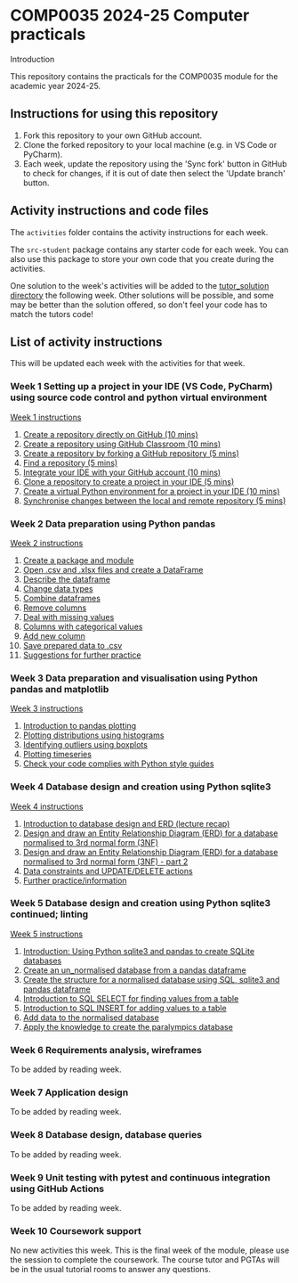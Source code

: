 # COMP0035 2024-25 Computer practicals

Introduction

This repository contains the practicals for the COMP0035 module for the academic year 2024-25.

## Instructions for using this repository

1. Fork this repository to your own GitHub account.
2. Clone the forked repository to your local machine (e.g. in VS Code or PyCharm).
3. Each week, update the repository using the 'Sync fork' button in GitHub to check for changes, if it is out of date
   then select the 'Update branch' button.

## Activity instructions and code files

The `activities` folder contains the activity instructions for each week.

The `src-student` package contains any starter code for each week. You can also use this package to store your own code
that you create during the activities.

One solution to the week's activities will be added to the [tutor_solution directory](src/tutorialpkg/tutor_solution)
the following week. Other solutions will be possible, and some may be better than the solution offered, so don't feel
your code has to match the tutors code!

## List of activity instructions

This will be updated each week with the activities for that week.

### Week 1 Setting up a project in your IDE (VS Code, PyCharm) using source code control and python virtual environment
[Week 1 instructions](activities/week1/1-0-instructions.md)
1. [Create a repository directly on GitHub (10 mins)](activities/week1/1-1-create-repository-github.md)
2. [Create a repository using GitHub Classroom (10 mins)](activities/week1/1-2-create-repository-github-classroom.md)
3. [Create a repository by forking a GitHub repository (5 mins)](activities/week1/1-3-create-repository-fork.md)
4. [Find a repository (5 mins)](activities/week1/1-4-find-repository.md)
5. [Integrate your IDE with your GitHub account (10 mins)](activities/week1/1-5-integrate-IDE-github.md)
6. [Clone a repository to create a project in your IDE (5 mins)](activities/week1/1-6-clone-repository.md)
7. [Create a virtual Python environment for a project in your IDE (10 mins)](activities/week1/1-7-create-virtual-environment.md)
8. [Synchronise changes between the local and remote repository (5 mins)](activities/week1/1-8-synch-changes.md)

### Week 2 Data preparation using Python pandas
[Week 2 instructions](activities/week2/2-0-instructions.md)
1. [Create a package and module](activities/week2/2-01-python-structure)
2. [Open .csv and .xlsx files and create a DataFrame](activities/week2/2-02-pandas-open)
3. [Describe the dataframe](activities/week2/2-03-pandas-describe)
4. [Change data types](activities/week2/2-04-pandas-datatypes)
5. [Combine dataframes](activities/week2/2-05-pandas-joining-dataframes)
6. [Remove columns](activities/week2/2-06-pandas-removing-columns)
7. [Deal with missing values](activities/week2/2-07-pandas-missing-values)
8. [Columns with categorical values](activities/week2/2-08-pandas-categorical-data)
9. [Add new column](activities/week2/2-09-pandas-new-column)
10. [Save prepared data to .csv](activities/week2/2-10-save-df-to-file.md)
11. [Suggestions for further practice](activities/week2/2-11-further-practice)

### Week 3 Data preparation and visualisation using Python pandas and matplotlib
[Week 3 instructions](activities/week3/3-0-instructions.md)
1. [Introduction to pandas plotting](activities/week3/3-1-plot-overview)
2. [Plotting distributions using histograms](activities/week3/3-2-distribution)
3. [Identifying outliers using boxplots](activities/week3/3-3-outliers.md)
4. [Plotting timeseries](activities/week3/3-4-timeseries.md)
5. [Check your code complies with Python style guides](activities/week3/3-6-lint)

### Week 4 Database design and creation using Python sqlite3
[Week 4 instructions](activities/week4/4-0-instructions.md)
1. [Introduction to database design and ERD (lecture recap)](activities/week4/4-1-database-design.md)
2. [Design and draw an Entity Relationship Diagram (ERD) for a database normalised to 3rd normal form (3NF)](activities/week4/4-2-ERD.md)
3. [Design and draw an Entity Relationship Diagram (ERD) for a database normalised to 3rd normal form (3NF) - part 2](activities/week4/4-3-ERD-part2.md)
4. [Data constraints and UPDATE/DELETE actions](activities/week4/4-4-constraints.md)
5. [Further practice/information](activities/week4/4-5-further-practice.md)

### Week 5 Database design and creation using Python sqlite3 continued; linting
[Week 5 instructions](activities/week5/5-0-instructions.md)
1. [Introduction: Using Python sqlite3 and pandas to create SQLite databases](activities/week5/5-1-introduction.md)
2. [Create an un_normalised database from a pandas dataframe](activities/week5/5-2-create-studentdb-unnormalised.md)
3. [Create the structure for a normalised database using SQL, sqlite3 and pandas dataframe](activities/week5/5-3-studentdb-normalised-structure.md)
4. [Introduction to SQL SELECT for finding values from a table](activities/week5/5-4-select-query.md)
5. [Introduction to SQL INSERT for adding values to a table](activities/week5/5-5-insert-query.md)
6. [Add data to the normalised database](activities/week5/5-6-studentdb-normalised-add-data.md)
7. [Apply the knowledge to create the paralympics database](activities/week5/5-7-create-paralympics-db.md)

### Week 6 Requirements analysis, wireframes

To be added by reading week.

### Week 7 Application design

To be added by reading week.

### Week 8 Database design, database queries

To be added by reading week.

### Week 9 Unit testing with pytest and continuous integration using GitHub Actions

To be added by reading week.

### Week 10 Coursework support

No new activities this week. This is the final week of the module, please use the session to complete the coursework.
The course tutor and PGTAs will be in the usual tutorial rooms to answer any questions.